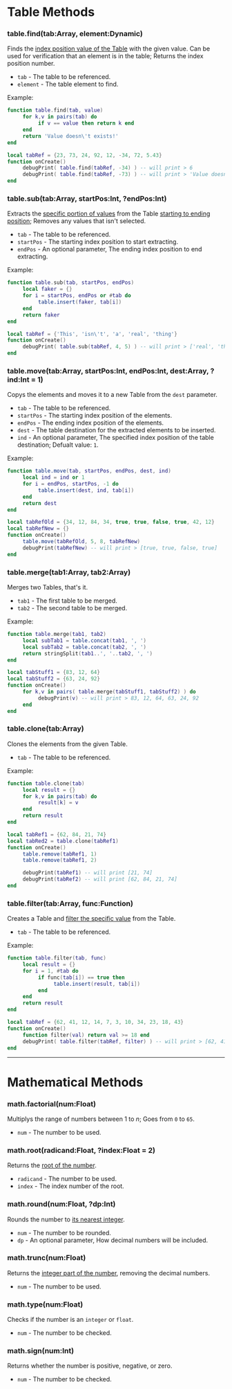 # Table Methods
### table.find(tab:Array, element:Dynamic)
Finds the <ins>index position value of the Table</ins> with the given value. Can be used for verification that an element is in the table; Returns the index position number.

- `tab` - The table to be referenced.
- `element` - The table element to find.

Example:
```lua
function table.find(tab, value)
     for k,v in pairs(tab) do
          if v == value then return k end
     end
     return 'Value doesn\'t exists!'
end

local tabRef = {23, 73, 24, 92, 12, -34, 72, 5.43}
function onCreate()
     debugPrint( table.find(tabRef, -34) ) -- will print > 6
     debugPrint( table.find(tabRef, -73) ) -- will print > 'Value doesn't exists!'
end
```

### table.sub(tab:Array, startPos:Int, ?endPos:Int)
Extracts the <ins>specific portion of values</ins> from the Table <ins>starting to ending position</ins>; Removes any values that isn't selected.

- `tab` - The table to be referenced.
- `startPos` - The starting index position to start extracting.
- `endPos` - An optional parameter, The ending index position to end extracting.

Example:
```lua
function table.sub(tab, startPos, endPos)
     local faker = {}
     for i = startPos, endPos or #tab do
          table.insert(faker, tab[i])
     end
     return faker
end

local tabRef = {'This', 'isn\'t', 'a', 'real', 'thing'}
function onCreate()
     debugPrint( table.sub(tabRef, 4, 5) ) -- will print > ['real', 'thing']
end
```

### table.move(tab:Array, startPos:Int, endPos:Int, dest:Array, ?ind:Int = 1)
Copys the elements and moves it to a new Table from the `dest` parameter.

- `tab` - The table to be referenced.
- `startPos` - The starting index position of the elements.
- `endPos` - The ending index position of the elements.
- `dest` - The table destination for the extracted elements to be inserted.
- `ind` - An optional parameter, The specified index position of the table destination; Defualt value: `1`.

Example:
```lua
function table.move(tab, startPos, endPos, dest, ind)
     local ind = ind or 1
     for i = endPos, startPos, -1 do
          table.insert(dest, ind, tab[i])
     end
     return dest
end

local tabRefOld = {34, 12, 84, 34, true, true, false, true, 42, 12}
local tabRefNew = {}
function onCreate()
     table.move(tabRefOld, 5, 8, tabRefNew)
     debugPrint(tabRefNew) -- will print > [true, true, false, true]
end
```

### table.merge(tab1:Array, tab2:Array)
Merges two Tables, that's it.

- `tab1` - The first table to be merged.
- `tab2` - The second table to be merged.

Example:
```lua
function table.merge(tab1, tab2)
     local subTab1 = table.concat(tab1, ', ')
     local subTab2 = table.concat(tab2, ', ')
     return stringSplit(tab1..', '..tab2, ', ')
end

local tabStuff1 = {83, 12, 64}
local tabStuff2 = {63, 24, 92}
function onCreate()
     for k,v in pairs( table.merge(tabStuff1, tabStuff2) ) do
          debugPrint(v) -- will print > 83, 12, 64, 63, 24, 92
     end
end
```

### table.clone(tab:Array)
Clones the elements from the given Table.

- `tab` - The table to be referenced.

Example:
```lua
function table.clone(tab)
     local result = {}
     for k,v in pairs(tab) do
          result[k] = v
     end
     return result
end

local tabRef1 = {62, 84, 21, 74}
local tabRed2 = table.clone(tabRef1)
function onCreate()
     table.remove(tabRef1, 1)
     table.remove(tabRef1, 2)

     debugPrint(tabRef1) -- will print [21, 74]
     debugPrint(tabRef2) -- will print [62, 84, 21, 74]
end
```

### table.filter(tab:Array, func:Function)
Creates a Table and <ins>filter the specific value</ins> from the Table.

- `tab` - The table to be referenced.

Example:
```lua
function table.filter(tab, func)
     local result = {}
     for i = 1, #tab do
          if func(tab[i]) == true then
               table.insert(result, tab[i])
          end
     end
     return result
end

local tabRef = {62, 41, 12, 14, 7, 3, 10, 34, 23, 18, 43}
function onCreate()
     function filter(val) return val >= 18 end
     debugPrint( table.filter(tabRef, filter) ) -- will print > [62, 41, 34, 23, 18, 43]
end
```

***

# Mathematical Methods
### math.factorial(num:Float)
Multiplys the range of numbers between 1 to <var>n</var>; Goes from `0` to `65`.

- `num` - The number to be used.

### math.root(radicand:Float, ?index:Float = 2)
Returns the <ins>root of the number</ins>.

- `radicand` - The number to be used.
- `index` - The index number of the root.

### math.round(num:Float, ?dp:Int)
Rounds the number to <ins>its nearest integer</ins>.

- `num` - The number to be rounded.
- `dp` - An optional parameter, How decimal numbers will be included.

### math.trunc(num:Float)
Returns the <ins>integer part of the number</ins>, removing the decimal numbers.

- `num` - The number to be used.

### math.type(num:Float)
Checks if the number is an `integer` or `float`.

- `num` - The number to be checked.

### math.sign(num:Int)
Returns whether the number is positive, negative, or zero.

- `num` - The number to be checked.